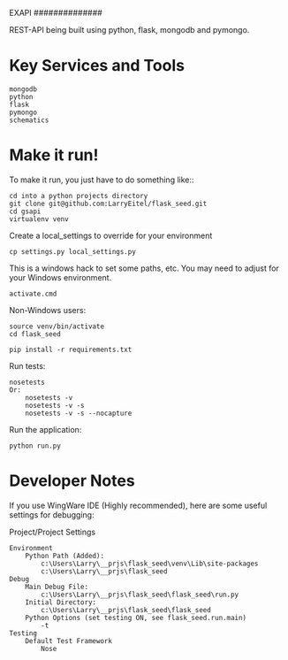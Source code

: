 EXAPI
##############

REST-API being built using python, flask, mongodb and pymongo.

Key Services and Tools
============

    mongodb
    python
    flask
    pymongo
    schematics

Make it run!
============

To make it run, you just have to do something like::

    cd into a python projects directory 
    git clone git@github.com:LarryEitel/flask_seed.git
    cd gsapi
    virtualenv venv

Create a local_settings to override for your environment

    cp settings.py local_settings.py

This is a windows hack to set some paths, etc. You may need to adjust for your Windows environment.

    activate.cmd

Non-Windows users:

    source venv/bin/activate
    cd flask_seed

    pip install -r requirements.txt

Run tests:

    nosetests
    Or:
        nosetests -v
        nosetests -v -s
        nosetests -v -s --nocapture

Run the application:

    python run.py

Developer Notes
===============

If you use WingWare IDE (Highly recommended), here are some useful settings for debugging:

Project/Project Settings

    Environment
        Python Path (Added):
            c:\Users\Larry\__prjs\flask_seed\venv\Lib\site-packages
            c:\Users\Larry\__prjs\flask_seed
    Debug
        Main Debug File:
            c:\Users\Larry\__prjs\flask_seed\flask_seed\run.py
        Initial Directory:
            c:\Users\Larry\__prjs\flask_seed\flask_seed
        Python Options (set testing ON, see flask_seed.run.main)
            -t
    Testing
        Default Test Framework
            Nose

